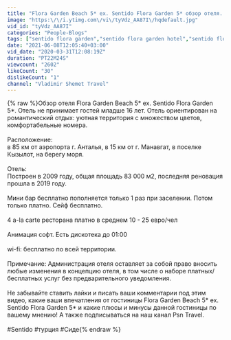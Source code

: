 ```yaml
---
title: "Flora Garden Beach 5* ex. Sentido Flora Garden 5* обзор отеля. Отдых в Турции. Сиде. Пляж, питание,"
image: "https:\/\/i.ytimg.com\/vi\/tyVdz_AA87I\/hqdefault.jpg"
vid_id: "tyVdz_AA87I"
categories: "People-Blogs"
tags: ["sentido flora garden","sentido flora garden hotel","sentido flora garden side"]
date: "2021-06-08T12:05:40+03:00"
vid_date: "2020-03-31T12:08:19Z"
duration: "PT22M24S"
viewcount: "2602"
likeCount: "30"
dislikeCount: "1"
channel: "Vladimir Shemet Travel"
---
```

{% raw %}Обзор отеля Flora Garden Beach 5* ex. Sentido Flora Garden 5*. Отель не принимает гостей младше 16 лет. Отель ориентирован на романтический отдых: уютная территория с множеством цветов, комфортабельные номера.<br /><br />Расположение:<br />в 85 км от аэропорта г. Анталья, в 15 км от г. Манавгат, в поселке Кызылот, на берегу моря.<br /><br />Отель:<br />Построен в 2009 году, общая площадь 83 000 м2, последняя реновация прошла в 2019 году.<br /><br />Мини бар бесплатно пополняется только 1 раз при заселении. Потом только платно. Сейф бесплатно.<br /><br />4 a-la carte ресторана платно в среднем 10 - 25 евро/чел<br /><br />Анимация софт. Есть дискотека до 01:00<br /><br />wi-fi: бесплатно по всей территории.<br /><br />Примечание: Администрация отеля оставляет за собой право вносить любые изменения в концепцию отеля, в том числе о наборе платных/бесплатных услуг без предварительного уведомления.<br /><br />Не забывайте ставить лайки и писать ваши комментарии под этим видео, какие ваши впечатления от гостиницы Flora Garden Beach 5* ex. Sentido Flora Garden 5* и какие плюсы и минусы данной гостиницы по вашему мнению! А также подписываться на наш канал Psn Travel.<br /><br />#Sentido #турция #Сиде{% endraw %}
